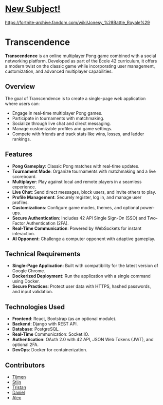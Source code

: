 
# [New Subject!](https://cdn.intra.42.fr/pdf/pdf/133398/en.subject.pdf)
https://fortnite-archive.fandom.com/wiki/Jonesy_%28Battle_Royale%29
# Transcendence

**Transcendence** is an online multiplayer Pong game combined with a social networking platform. Developed as part of the École 42 curriculum, it offers a modern twist on the classic game while incorporating user management, customization, and advanced multiplayer capabilities.

## Overview
The goal of Transcendence is to create a single-page web application where users can:

- Engage in real-time multiplayer Pong games.
- Participate in tournaments with matchmaking.
- Socialize through live chat and direct messaging.
- Manage customizable profiles and game settings.
- Compete with friends and track stats like wins, losses, and ladder rankings.

## Features
- **Pong Gameplay**: Classic Pong matches with real-time updates.
- **Tournament Mode**: Organize tournaments with matchmaking and a live scoreboard.
- **Multiplayer**: Play against local and remote players in a seamless experience.
- **Live Chat**: Send direct messages, block users, and invite others to play.
- **Profile Management**: Securely register, log in, and manage user profiles.
- **Customizations**: Configure game modes, themes, and optional power-ups.
- **Secure Authentication**: Includes 42 API Single Sign-On (SSO) and Two-Factor Authentication (2FA).
- **Real-Time Communication**: Powered by WebSockets for instant interaction.
- **AI Opponent**: Challenge a computer opponent with adaptive gameplay.

## Technical Requirements
- **Single-Page Application**: Built with compatibility for the latest version of Google Chrome.
- **Dockerized Deployment**: Run the application with a single command using Docker.
- **Secure Practices**: Protect user data with HTTPS, hashed passwords, and input validation.

## Technologies Used
- **Frontend**: React, Bootstrap (as an optional module).
- **Backend**: Django with REST API.
- **Database**: PostgreSQL.
- **Real-Time** Communication: Socket.IO.
- **Authentication**: OAuth 2.0 with 42 API, JSON Web Tokens (JWT), and optional 2FA.
- **DevOps**: Docker for containerization.

## Contributors
- [Tijmen](https://github.com/tde-brui)
- [Stijn](https://github.com/StijnScheltinga)
- [Tristan](https://github.com/TRSTN4)
- [Daniel](https://github.com/dvan-kle)
- [Alex](https://github.com/AlexOldeMonnikhof)
